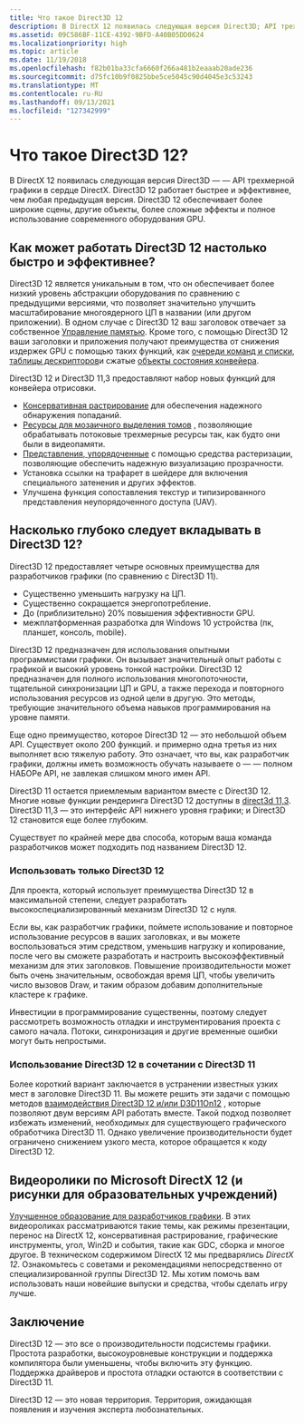 ```yaml
---
title: Что такое Direct3D 12
description: В DirectX 12 появилась следующая версия Direct3D; API трехмерной графики в сердце DirectX.
ms.assetid: 09C586BF-11CE-4392-9BFD-A40B05DD0624
ms.localizationpriority: high
ms.topic: article
ms.date: 11/19/2018
ms.openlocfilehash: f82b01ba33cfa6660f266a481b2eaaab20ade236
ms.sourcegitcommit: d75fc10b9f0825bbe5ce5045c90d4045e3c53243
ms.translationtype: MT
ms.contentlocale: ru-RU
ms.lasthandoff: 09/13/2021
ms.locfileid: "127342999"
---
```

# <a name="what-is-direct3d-12"></a>Что такое Direct3D 12?

В DirectX 12 появилась следующая версия Direct3D &mdash; — API трехмерной графики в сердце DirectX. Direct3D 12 работает быстрее и эффективнее, чем любая предыдущая версия. Direct3D 12 обеспечивает более широкие сцены, другие объекты, более сложные эффекты и полное использование современного оборудования GPU.

## <a name="how-can-direct3d-12-be-so-much-faster-and-more-efficient"></a>Как может работать Direct3D 12 настолько быстро и эффективнее?

Direct3D 12 является уникальным в том, что он обеспечивает более низкий уровень абстракции оборудования по сравнению с предыдущими версиями, что позволяет значительно улучшить масштабирование многоядерного ЦП в названии (или другом приложении). В одном случае с Direct3D 12 ваш заголовок отвечает за собственное [Управление памятью](memory-management.md). Кроме того, с помощью Direct3D 12 ваши заголовки и приложения получают преимущества от снижения издержек GPU с помощью таких функций, как [очереди команд и списки](command-queues-and-command-lists.md), [таблицы дескрипторов](descriptor-tables.md)и сжатые [объекты состояния конвейера](managing-graphics-pipeline-state-in-direct3d-12.md).

Direct3D 12 и Direct3D 11,3 предоставляют набор новых функций для конвейера отрисовки.

- [Консервативная растрирование](../direct3d11/conservative-rasterization.md) для обеспечения надежного обнаружения попаданий.
- [Ресурсы для мозаичного выделения томов](../direct3d11/volume-tiled-resources.md) , позволяющие обрабатывать потоковые трехмерные ресурсы так, как будто они были в видеопамяти.
- [Представления, упорядоченные](../direct3d11/rasterizer-order-views.md) с помощью средства растеризации, позволяющие обеспечить надежную визуализацию прозрачности.
- Установка ссылки на трафарет в шейдере для включения специального затенения и других эффектов.
- Улучшена функция сопоставления текстур и типизированного представления неупорядоченного доступа (UAV).

## <a name="how-deeply-should-i-invest-in-direct3d-12"></a>Насколько глубоко следует вкладывать в Direct3D 12?

Direct3D 12 предоставляет четыре основных преимущества для разработчиков графики (по сравнению с Direct3D 11).

- Существенно уменьшить нагрузку на ЦП.
- Существенно сокращается энергопотребление.
- До (приблизительно) 20% повышения эффективности GPU.
- межплатформенная разработка для Windows 10 устройства (пк, планшет, консоль, mobile).

Direct3D 12 предназначен для использования опытными программистами графики. Он вызывает значительный опыт работы с графикой и высокий уровень тонкой настройки. Direct3D 12 предназначен для полного использования многопоточности, тщательной синхронизации ЦП и GPU, а также перехода и повторного использования ресурсов из одной цели в другую. Это методы, требующие значительного объема навыков программирования на уровне памяти.

Еще одно преимущество, которое Direct3D 12 — это небольшой объем API. Существует около 200 функций. и примерно одна третья из них выполняет всю тяжелую работу. Это означает, что вы, как разработчик графики, должны иметь возможность обучать называете о &mdash; &mdash; полном НАБОРе API, не завлекая слишком много имен API.

Direct3D 11 остается приемлемым вариантом вместе с Direct3D 12. Многие новые функции рендеринга Direct3D 12 доступны в [direct3d 11,3](../direct3d11/direct3d-11-3-features.md). Direct3D 11,3 — это интерфейс API нижнего уровня графики; и Direct3D 12 становится еще более глубоким.

Существует по крайней мере два способа, которым ваша команда разработчиков может подходить под названием Direct3D 12.

### <a name="use-direct3d-12-exclusively"></a>Использовать только Direct3D 12

Для проекта, который использует преимущества Direct3D 12 в максимальной степени, следует разработать высокоспециализированный механизм Direct3D 12 с нуля.

Если вы, как разработчик графики, поймете использование и повторное использование ресурсов в ваших заголовках, и вы можете воспользоваться этим средством, уменьшив нагрузку и копирование, после чего вы сможете разработать и настроить высокоэффективный механизм для этих заголовков. Повышение производительности может быть очень значительным, освобождая время ЦП, чтобы увеличить число вызовов Draw, и таким образом добавим дополнительные кластере к графике.

Инвестиции в программирование существенны, поэтому следует рассмотреть возможность отладки и инструментирования проекта с самого начала. Потоки, синхронизация и другие временные ошибки могут быть непростыми.

### <a name="use-direct3d-12-in-concert-with-direct3d-11"></a>Использование Direct3D 12 в сочетании с Direct3D 11

Более короткий вариант заключается в устранении известных узких мест в заголовке Direct3D 11. Вы можете решить эти задачи с помощью методов [взаимодействия Direct3D 12 и/или D3D11On12](direct3d-12-interop.md) , которые позволяют двум версиям API работать вместе. Такой подход позволяет избежать изменений, необходимых для существующего графического обработчика Direct3D 11. Однако увеличение производительности будет ограничено снижением узкого места, которое обращается к коду Direct3D 12.

## <a name="microsoft-directx-12-and-graphics-education-videos"></a>Видеоролики по Microsoft DirectX 12 (и рисунки для образовательных учреждений)

[Улучшенное образование для разработчиков графики](https://www.youtube.com/channel/UCiaX2B8XiXR70jaN7NK-FpA). В этих видеороликах рассматриваются такие темы, как режимы презентации, перенос на DirectX 12, консервативная растрирование, графические инструменты, угол, Win2D и события, такие как GDC, сборка и многое другое. В техническом содержимом DirectX 12 мы предварялись *DirectX 12*. Ознакомьтесь с советами и рекомендациями непосредственно от специализированной группы Direct3D 12. Мы хотим помочь вам использовать наши новейшие выпуски и средства, чтобы сделать игру лучше.

## <a name="conclusion"></a>Заключение

Direct3D 12 — это все о производительности подсистемы графики. Простота разработки, высокоуровневые конструкции и поддержка компилятора были уменьшены, чтобы включить эту функцию. Поддержка драйверов и простота отладки остаются в соответствии с Direct3D 11.

Direct3D 12 — это новая территория. Территория, ожидающая появления и изучения эксперта любознательных.
